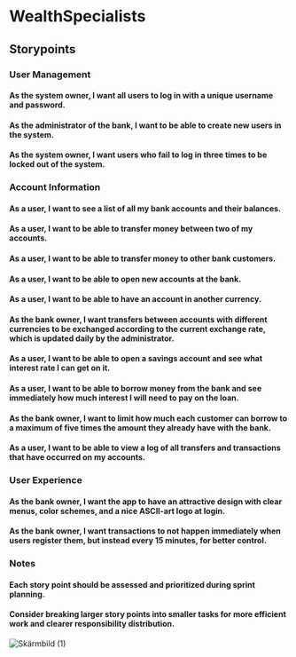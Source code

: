 # WealthSpecialists
## Storypoints
### User Management


#### As the system owner, I want all users to log in with a unique username and password.
#### As the administrator of the bank, I want to be able to create new users in the system.
#### As the system owner, I want users who fail to log in three times to be locked out of the system.

### Account Information

#### As a user, I want to see a list of all my bank accounts and their balances.
#### As a user, I want to be able to transfer money between two of my accounts.
#### As a user, I want to be able to transfer money to other bank customers.
#### As a user, I want to be able to open new accounts at the bank.
#### As a user, I want to be able to have an account in another currency.
#### As the bank owner, I want transfers between accounts with different currencies to be exchanged according to the current exchange rate, which is updated daily by the administrator.
#### As a user, I want to be able to open a savings account and see what interest rate I can get on it.
#### As a user, I want to be able to borrow money from the bank and see immediately how much interest I will need to pay on the loan.
#### As the bank owner, I want to limit how much each customer can borrow to a maximum of five times the amount they already have with the bank.
#### As a user, I want to be able to view a log of all transfers and transactions that have occurred on my accounts.

### User Experience

#### As the bank owner, I want the app to have an attractive design with clear menus, color schemes, and a nice ASCII-art logo at login.
#### As the bank owner, I want transactions to not happen immediately when users register them, but instead every 15 minutes, for better control.

### Notes

#### Each story point should be assessed and prioritized during sprint planning.
#### Consider breaking larger story points into smaller tasks for more efficient work and clearer responsibility distribution.

![Skärmbild (1)](https://github.com/user-attachments/assets/bb960581-1b2b-43e4-9f66-ccce5b8b09b5)

